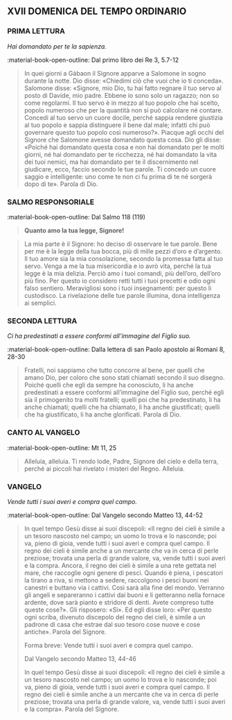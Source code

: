 ## XVII DOMENICA DEL TEMPO ORDINARIO
> 
### PRIMA LETTURA
*Hai domandato per te la sapienza.*

:material-book-open-outline: Dal primo libro dei Re
3, 5.7-12

> In quei giorni a Gàbaon il Signore apparve a Salomone in sogno durante la notte. Dio disse: «Chiedimi ciò che vuoi che io ti conceda». Salomone disse: «Signore, mio Dio, tu hai fatto regnare il tuo servo al posto di Davide, mio padre. Ebbene io sono solo un ragazzo; non so come regolarmi. Il tuo servo è in mezzo al tuo popolo che hai scelto, popolo numeroso che per la quantità non si può calcolare né contare. Concedi al tuo servo un cuore docile, perché sappia rendere giustizia al tuo popolo e sappia distinguere il bene dal male; infatti chi può governare questo tuo popolo così numeroso?». Piacque agli occhi del Signore che Salomone avesse domandato questa cosa. Dio gli disse: «Poiché hai domandato questa cosa e non hai domandato per te molti giorni, né hai domandato per te ricchezza, né hai domandato la vita dei tuoi nemici, ma hai domandato per te il discernimento nel giudicare, ecco, faccio secondo le tue parole. Ti concedo un cuore saggio e intelligente: uno come te non ci fu prima di te né sorgerà dopo di te». Parola di Dio.
> 
### SALMO RESPONSORIALE
:material-book-open-outline: Dal Salmo 118 (119)

>**Quanto amo la tua legge, Signore!**

> La mia parte è il Signore:
> ho deciso di osservare le tue parole.
> Bene per me è la legge della tua bocca,
> più di mille pezzi d’oro e d’argento.
> Il tuo amore sia la mia consolazione,
> secondo la promessa fatta al tuo servo.
> Venga a me la tua misericordia e io avrò vita,
> perché la tua legge è la mia delizia.
> Perciò amo i tuoi comandi,
> più dell’oro, dell’oro più fino.
> Per questo io considero retti tutti i tuoi precetti
> e odio ogni falso sentiero.
> Meravigliosi sono i tuoi insegnamenti:
> per questo li custodisco.
> La rivelazione delle tue parole illumina,
> dona intelligenza ai semplici.
> 
### SECONDA LETTURA
*Ci ha predestinati a essere conformi all’immagine del Figlio suo.*

:material-book-open-outline: Dalla lettera di san Paolo apostolo ai Romani
8, 28-30

> Fratelli, noi sappiamo che tutto concorre al bene, per quelli che amano Dio, per coloro che sono stati chiamati secondo il suo disegno. Poiché quelli che egli da sempre ha conosciuto, li ha anche predestinati a essere conformi all’immagine del Figlio suo, perché egli sia il primogenito tra molti fratelli; quelli poi che ha predestinato, li ha anche chiamati; quelli che ha chiamato, li ha anche giustificati; quelli che ha giustificato, li ha anche glorificati. Parola di Dio.
> 
### CANTO AL VANGELO
:material-book-open-outline: Mt 11, 25

> Alleluia, alleluia.
> Ti rendo lode, Padre,
> Signore del cielo e della terra,
> perché ai piccoli hai rivelato i misteri del Regno.
> Alleluia.
> 
### VANGELO
*Vende tutti i suoi averi e compra quel campo.*

:material-book-open-outline: Dal Vangelo secondo Matteo
13, 44-52

> In quel tempo Gesù disse ai suoi discepoli: «Il regno dei cieli è simile a un tesoro nascosto nel campo; un uomo lo trova e lo nasconde; poi va, pieno di gioia, vende tutti i suoi averi e compra quel campo. Il regno dei cieli è simile anche a un mercante che va in cerca di perle preziose; trovata una perla di grande valore, va, vende tutti i suoi averi e la compra. Ancora, il regno dei cieli è simile a una rete gettata nel mare, che raccoglie ogni genere di pesci. Quando è piena, i pescatori la tirano a riva, si mettono a sedere, raccolgono i pesci buoni nei canestri e buttano via i cattivi. Così sarà alla fine del mondo. Verranno gli angeli e separeranno i cattivi dai buoni e li getteranno nella fornace ardente, dove sarà pianto e stridore di denti. Avete compreso tutte queste cose?». Gli risposero: «Sì». Ed egli disse loro: «Per questo ogni scriba, divenuto discepolo del regno dei cieli, è simile a un padrone di casa che estrae dal suo tesoro cose nuove e cose antiche». Parola del Signore.
> 
> Forma breve:
> Vende tutti i suoi averi e compra quel campo.
> 
> Dal Vangelo secondo Matteo
> 13, 44-46
> 
> In quel tempo Gesù disse ai suoi discepoli: «Il regno dei cieli è simile a un tesoro nascosto nel campo; un uomo lo trova e lo nasconde; poi va, pieno di gioia, vende tutti i suoi averi e compra quel campo. Il regno dei cieli è simile anche a un mercante che va in cerca di perle preziose; trovata una perla di grande valore, va, vende tutti i suoi averi e la compra». Parola del Signore.